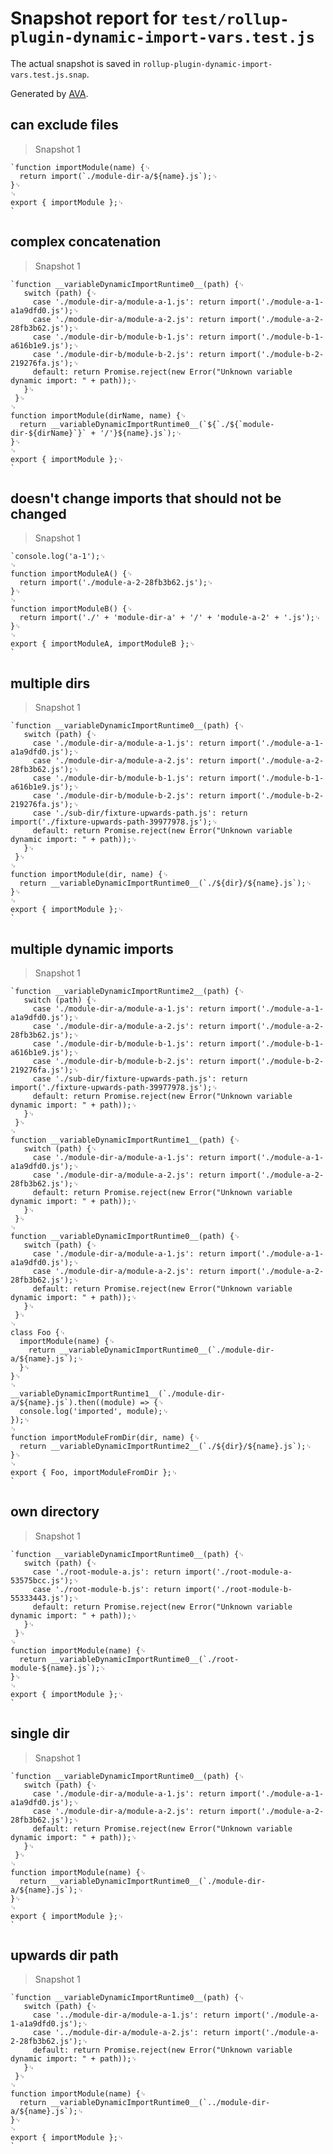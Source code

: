 # Snapshot report for `test/rollup-plugin-dynamic-import-vars.test.js`

The actual snapshot is saved in `rollup-plugin-dynamic-import-vars.test.js.snap`.

Generated by [AVA](https://ava.li).

## can exclude files

> Snapshot 1

    `function importModule(name) {␊
      return import(`./module-dir-a/${name}.js`);␊
    }␊
    ␊
    export { importModule };␊
    `

## complex concatenation

> Snapshot 1

    `function __variableDynamicImportRuntime0__(path) {␊
       switch (path) {␊
         case './module-dir-a/module-a-1.js': return import('./module-a-1-a1a9dfd0.js');␊
         case './module-dir-a/module-a-2.js': return import('./module-a-2-28fb3b62.js');␊
         case './module-dir-b/module-b-1.js': return import('./module-b-1-a616b1e9.js');␊
         case './module-dir-b/module-b-2.js': return import('./module-b-2-219276fa.js');␊
         default: return Promise.reject(new Error("Unknown variable dynamic import: " + path));␊
       }␊
     }␊
    ␊
    function importModule(dirName, name) {␊
      return __variableDynamicImportRuntime0__(`${`./${`module-dir-${dirName}`}` + '/'}${name}.js`);␊
    }␊
    ␊
    export { importModule };␊
    `

## doesn't change imports that should not be changed

> Snapshot 1

    `console.log('a-1');␊
    ␊
    function importModuleA() {␊
      return import('./module-a-2-28fb3b62.js');␊
    }␊
    ␊
    function importModuleB() {␊
      return import('./' + 'module-dir-a' + '/' + 'module-a-2' + '.js');␊
    }␊
    ␊
    export { importModuleA, importModuleB };␊
    `

## multiple dirs

> Snapshot 1

    `function __variableDynamicImportRuntime0__(path) {␊
       switch (path) {␊
         case './module-dir-a/module-a-1.js': return import('./module-a-1-a1a9dfd0.js');␊
         case './module-dir-a/module-a-2.js': return import('./module-a-2-28fb3b62.js');␊
         case './module-dir-b/module-b-1.js': return import('./module-b-1-a616b1e9.js');␊
         case './module-dir-b/module-b-2.js': return import('./module-b-2-219276fa.js');␊
         case './sub-dir/fixture-upwards-path.js': return import('./fixture-upwards-path-39977978.js');␊
         default: return Promise.reject(new Error("Unknown variable dynamic import: " + path));␊
       }␊
     }␊
    ␊
    function importModule(dir, name) {␊
      return __variableDynamicImportRuntime0__(`./${dir}/${name}.js`);␊
    }␊
    ␊
    export { importModule };␊
    `

## multiple dynamic imports

> Snapshot 1

    `function __variableDynamicImportRuntime2__(path) {␊
       switch (path) {␊
         case './module-dir-a/module-a-1.js': return import('./module-a-1-a1a9dfd0.js');␊
         case './module-dir-a/module-a-2.js': return import('./module-a-2-28fb3b62.js');␊
         case './module-dir-b/module-b-1.js': return import('./module-b-1-a616b1e9.js');␊
         case './module-dir-b/module-b-2.js': return import('./module-b-2-219276fa.js');␊
         case './sub-dir/fixture-upwards-path.js': return import('./fixture-upwards-path-39977978.js');␊
         default: return Promise.reject(new Error("Unknown variable dynamic import: " + path));␊
       }␊
     }␊
    ␊
    function __variableDynamicImportRuntime1__(path) {␊
       switch (path) {␊
         case './module-dir-a/module-a-1.js': return import('./module-a-1-a1a9dfd0.js');␊
         case './module-dir-a/module-a-2.js': return import('./module-a-2-28fb3b62.js');␊
         default: return Promise.reject(new Error("Unknown variable dynamic import: " + path));␊
       }␊
     }␊
    ␊
    function __variableDynamicImportRuntime0__(path) {␊
       switch (path) {␊
         case './module-dir-a/module-a-1.js': return import('./module-a-1-a1a9dfd0.js');␊
         case './module-dir-a/module-a-2.js': return import('./module-a-2-28fb3b62.js');␊
         default: return Promise.reject(new Error("Unknown variable dynamic import: " + path));␊
       }␊
     }␊
    ␊
    class Foo {␊
      importModule(name) {␊
        return __variableDynamicImportRuntime0__(`./module-dir-a/${name}.js`);␊
      }␊
    }␊
    ␊
    __variableDynamicImportRuntime1__(`./module-dir-a/${name}.js`).then((module) => {␊
      console.log('imported', module);␊
    });␊
    ␊
    function importModuleFromDir(dir, name) {␊
      return __variableDynamicImportRuntime2__(`./${dir}/${name}.js`);␊
    }␊
    ␊
    export { Foo, importModuleFromDir };␊
    `

## own directory

> Snapshot 1

    `function __variableDynamicImportRuntime0__(path) {␊
       switch (path) {␊
         case './root-module-a.js': return import('./root-module-a-53575bcc.js');␊
         case './root-module-b.js': return import('./root-module-b-55333443.js');␊
         default: return Promise.reject(new Error("Unknown variable dynamic import: " + path));␊
       }␊
     }␊
    ␊
    function importModule(name) {␊
      return __variableDynamicImportRuntime0__(`./root-module-${name}.js`);␊
    }␊
    ␊
    export { importModule };␊
    `

## single dir

> Snapshot 1

    `function __variableDynamicImportRuntime0__(path) {␊
       switch (path) {␊
         case './module-dir-a/module-a-1.js': return import('./module-a-1-a1a9dfd0.js');␊
         case './module-dir-a/module-a-2.js': return import('./module-a-2-28fb3b62.js');␊
         default: return Promise.reject(new Error("Unknown variable dynamic import: " + path));␊
       }␊
     }␊
    ␊
    function importModule(name) {␊
      return __variableDynamicImportRuntime0__(`./module-dir-a/${name}.js`);␊
    }␊
    ␊
    export { importModule };␊
    `

## upwards dir path

> Snapshot 1

    `function __variableDynamicImportRuntime0__(path) {␊
       switch (path) {␊
         case '../module-dir-a/module-a-1.js': return import('./module-a-1-a1a9dfd0.js');␊
         case '../module-dir-a/module-a-2.js': return import('./module-a-2-28fb3b62.js');␊
         default: return Promise.reject(new Error("Unknown variable dynamic import: " + path));␊
       }␊
     }␊
    ␊
    function importModule(name) {␊
      return __variableDynamicImportRuntime0__(`../module-dir-a/${name}.js`);␊
    }␊
    ␊
    export { importModule };␊
    `
